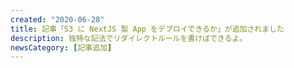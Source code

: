 ```yaml
---
created: "2020-06-28"
title: 記事「S3 に NextJS 製 App をデプロイできるか」が追加されました
description: 独特な記法でリダイレクトルールを書けばできるよ。
newsCategory: [記事追加]
---
```

